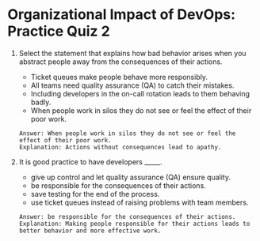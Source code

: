 # Organizational Impact of DevOps: Practice Quiz 2

1. Select the statement that explains how bad behavior arises when you abstract people away from the consequences of their actions.
    - Ticket queues make people behave more responsibly.
    - All teams need quality assurance (QA) to catch their mistakes.
    - Including developers in the on-call rotation leads to them behaving badly.
    - When people work in silos they do not see or feel the effect of their poor work.
    ```
    Answer: When people work in silos they do not see or feel the effect of their poor work.
    Explanation: Actions without consequences lead to apathy.
    ```

2.  It is good practice to have developers _____.
    - give up control and let quality assurance (QA) ensure quality.
    - be responsible for the consequences of their actions.
    - save testing for the end of the process.
    - use ticket queues instead of raising problems with team members.
    ```
    Answer: be responsible for the consequences of their actions.
    Explanation: Making people responsible for their actions leads to better behavior and more effective work.
    ```